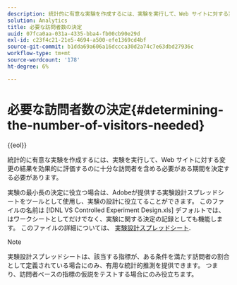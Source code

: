 ```yaml
---
description: 統計的に有意な実験を作成するには、実験を実行して、Web サイトに対する変更の結果を効果的に評価するのに十分な訪問者を含める必要がある期間を決定する必要があります。
solution: Analytics
title: 必要な訪問者数の決定
uuid: 07fca0aa-031a-4335-bba4-fb00cb90e29d
exl-id: c23f4c21-21e5-4694-a500-efe1369cd4bf
source-git-commit: b1dda69a606a16dccca30d2a74c7e63dbd27936c
workflow-type: tm+mt
source-wordcount: '178'
ht-degree: 6%

---
```


# 必要な訪問者数の決定{#determining-the-number-of-visitors-needed}

{{eol}}

統計的に有意な実験を作成するには、実験を実行して、Web サイトに対する変更の結果を効果的に評価するのに十分な訪問者を含める必要がある期間を決定する必要があります。

実験の最小長の決定に役立つ場合は、Adobeが提供する実験設計スプレッドシートをツールとして使用し、実験の設計に役立てることができます。 このファイルの名前は [!DNL VS Controlled Experiment Design.xls] デフォルトでは、はワークシートとしてだけでなく、実験に関する決定の記録としても機能します。 このファイルの詳細については、 [実験設計スプレッドシート](../../../home/c-undst-ctrld-exp/t-exp-dsn-spst.md#task-d7f674980fe9415d80371d6020bcf164).

>[!NOTE]
>
>実験設計スプレッドシートは、該当する指標が、ある条件を満たす訪問者の割合として定義されている場合にのみ、有用な統計的推測を提供できます。 つまり、訪問者ベースの指標の仮説をテストする場合にのみ役立ちます。
